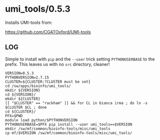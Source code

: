 umi_tools/0.5.3
===============

Installs UMI-tools from:

<https://github.com/CGATOxford/UMI-tools>

LOG
---

Simple to install with `pip` and the `--user` trick setting `PYTHONUSERBASE` to the prefix.
This leaves us with no `src` directory, cleaner!

    VERSION=0.5.3
    PYTHONVERSION=2.7.15
    CLUSTER=${CLUSTER:?CLUSTER must be set}
    cd /sw/apps/bioinfo/umi_tools/
    mkdir ${VERSION}
    cd ${VERSION}/
    mkdir ${CLUSTER}
    [[ "$CLUSTER" == "rackham" ]] && for CL in bianca irma ; do ln -s $CLUSTER $CL ; done
    cd ${CLUSTER}/
    PFX=$PWD
    module load python/$PYTHONVERSION
    PYTHONUSERBASE=$PFX pip install --user umi_tools==$VERSION
    mkdir /sw/mf/common/bioinfo-tools/misc/umi_tools
    cp mf/$VERSION /sw/mf/common/bioinfo-tools/misc/umi_tools/

